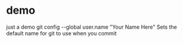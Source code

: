 demo
====

just a demo
git config --global user.name "Your Name Here"
Sets the default name for git to use when you commit
